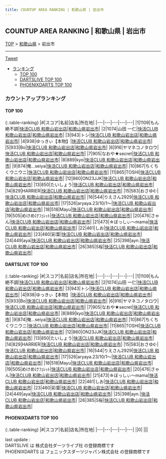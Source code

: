 ```yaml
---
title: COUNTUP AREA RANKING | 和歌山県 | 岩出市
---
```

## COUNTUP AREA RANKING | 和歌山県 | 岩出市

[TOP](/darts/rank/) > [和歌山県](/darts/rank/和歌山県/) > 岩出市

___

<a href="https://twitter.com/share?ref_src=twsrc%5Etfw" data-text="COUNTUP AREA RANKING | 和歌山県岩出市" class="twitter-share-button" data-hashtags="DARTSLIVE,PHOENIXDARTS,darts,ダーツ" data-show-count="false">Tweet</a>

* [ランキング](#カウントアップランキング)
    * [TOP 100](#top-100)
    * [DARTSLIVE TOP 100](#dartslive-top-100)
    * [PHOENIXDARTS TOP 100](#phoenixdarts-top-100)

### カウントアップランキング

#### TOP 100



{:.table-ranking}
|#|スコア|名前|店名|所在地|
|---|---|---|---|---|
|1|1109|<span class="rank-name-dl">もん絶不調</span>|<a href="https://search.dartslive.com/jp/shop/eab960a901b6493aa3f63593b5358cc4">快活CLUB 和歌山岩出店</a>|<a href="/darts/rank/和歌山県/岩出市">和歌山県岩出市</a>|
|2|1074|<span class="rank-name-dl">山田 一仁</span>|<a href="https://search.dartslive.com/jp/shop/eab960a901b6493aa3f63593b5358cc4">快活CLUB 和歌山岩出店</a>|<a href="/darts/rank/和歌山県/岩出市">和歌山県岩出市</a>|
|3|943|<span class="rank-name-dl">トシ</span>|<a href="https://search.dartslive.com/jp/shop/eab960a901b6493aa3f63593b5358cc4">快活CLUB 和歌山岩出店</a>|<a href="/darts/rank/和歌山県/岩出市">和歌山県岩出市</a>|
|4|938|<span class="rank-name-dl">ゆっきぃ【本物】</span>|<a href="https://search.dartslive.com/jp/shop/eab960a901b6493aa3f63593b5358cc4">快活CLUB 和歌山岩出店</a>|<a href="/darts/rank/和歌山県/岩出市">和歌山県岩出市</a>|
|5|933|<span class="rank-name-dl">Bo</span>|<a href="https://search.dartslive.com/jp/shop/eab960a901b6493aa3f63593b5358cc4">快活CLUB 和歌山岩出店</a>|<a href="/darts/rank/和歌山県/岩出市">和歌山県岩出市</a>|
|6|916|<span class="rank-name-dl">ヤマネコノタロウ</span>|<a href="https://search.dartslive.com/jp/shop/eab960a901b6493aa3f63593b5358cc4">快活CLUB 和歌山岩出店</a>|<a href="/darts/rank/和歌山県/岩出市">和歌山県岩出市</a>|
|7|905|<span class="rank-name-dl">なおや★secret</span>|<a href="https://search.dartslive.com/jp/shop/eab960a901b6493aa3f63593b5358cc4">快活CLUB 和歌山岩出店</a>|<a href="/darts/rank/和歌山県/岩出市">和歌山県岩出市</a>|
|8|889|<span class="rank-name-dl">kyo</span>|<a href="https://search.dartslive.com/jp/shop/eab960a901b6493aa3f63593b5358cc4">快活CLUB 和歌山岩出店</a>|<a href="/darts/rank/和歌山県/岩出市">和歌山県岩出市</a>|
|9|874|<span class="rank-name-dl">俺…seiya</span>|<a href="https://search.dartslive.com/jp/shop/eab960a901b6493aa3f63593b5358cc4">快活CLUB 和歌山岩出店</a>|<a href="/darts/rank/和歌山県/岩出市">和歌山県岩出市</a>|
|10|867|<span class="rank-name-dl">ちくちくウニウニ</span>|<a href="https://search.dartslive.com/jp/shop/eab960a901b6493aa3f63593b5358cc4">快活CLUB 和歌山岩出店</a>|<a href="/darts/rank/和歌山県/岩出市">和歌山県岩出市</a>|
|11|865|<span class="rank-name-dl">TOSHI</span>|<a href="https://search.dartslive.com/jp/shop/eab960a901b6493aa3f63593b5358cc4">快活CLUB 和歌山岩出店</a>|<a href="/darts/rank/和歌山県/岩出市">和歌山県岩出市</a>|
|12|860|<span class="rank-name-dl">ON23JJK</span>|<a href="https://search.dartslive.com/jp/shop/eab960a901b6493aa3f63593b5358cc4">快活CLUB 和歌山岩出店</a>|<a href="/darts/rank/和歌山県/岩出市">和歌山県岩出市</a>|
|13|850|<span class="rank-name-dl">たいしょう</span>|<a href="https://search.dartslive.com/jp/shop/eab960a901b6493aa3f63593b5358cc4">快活CLUB 和歌山岩出店</a>|<a href="/darts/rank/和歌山県/岩出市">和歌山県岩出市</a>|
|14|829|<span class="rank-name-dl">HARRIER</span>|<a href="https://search.dartslive.com/jp/shop/eab960a901b6493aa3f63593b5358cc4">快活CLUB 和歌山岩出店</a>|<a href="/darts/rank/和歌山県/岩出市">和歌山県岩出市</a>|
|15|583|<span class="rank-name-dl">おさゆ☪︎</span>|<a href="https://search.dartslive.com/jp/shop/eab960a901b6493aa3f63593b5358cc4">快活CLUB 和歌山岩出店</a>|<a href="/darts/rank/和歌山県/岩出市">和歌山県岩出市</a>|
|16|544|<span class="rank-name-dl">りえさん2929</span>|<a href="https://search.dartslive.com/jp/shop/eab960a901b6493aa3f63593b5358cc4">快活CLUB 和歌山岩出店</a>|<a href="/darts/rank/和歌山県/岩出市">和歌山県岩出市</a>|
|17|526|<span class="rank-name-dl">aryaya.23/10/1〜</span>|<a href="https://search.dartslive.com/jp/shop/eab960a901b6493aa3f63593b5358cc4">快活CLUB 和歌山岩出店</a>|<a href="/darts/rank/和歌山県/岩出市">和歌山県岩出市</a>|
|18|518|<span class="rank-name-dl">Mayu</span>|<a href="https://search.dartslive.com/jp/shop/eab960a901b6493aa3f63593b5358cc4">快活CLUB 和歌山岩出店</a>|<a href="/darts/rank/和歌山県/岩出市">和歌山県岩出市</a>|
|19|505|<span class="rank-name-dl">めけめけﾌｪﾚｯﾄ</span>|<a href="https://search.dartslive.com/jp/shop/eab960a901b6493aa3f63593b5358cc4">快活CLUB 和歌山岩出店</a>|<a href="/darts/rank/和歌山県/岩出市">和歌山県岩出市</a>|
|20|476|<span class="rank-name-dl">さゃん</span>|<a href="https://search.dartslive.com/jp/shop/eab960a901b6493aa3f63593b5358cc4">快活CLUB 和歌山岩出店</a>|<a href="/darts/rank/和歌山県/岩出市">和歌山県岩出市</a>|
|21|473|<span class="rank-name-dl">☆ぼっしぃ～mama</span>|<a href="https://search.dartslive.com/jp/shop/eab960a901b6493aa3f63593b5358cc4">快活CLUB 和歌山岩出店</a>|<a href="/darts/rank/和歌山県/岩出市">和歌山県岩出市</a>|
|22|461|<span class="rank-name-dl">しお</span>|<a href="https://search.dartslive.com/jp/shop/eab960a901b6493aa3f63593b5358cc4">快活CLUB 和歌山岩出店</a>|<a href="/darts/rank/和歌山県/岩出市">和歌山県岩出市</a>|
|23|460|<span class="rank-name-dl">彩葉</span>|<a href="https://search.dartslive.com/jp/shop/eab960a901b6493aa3f63593b5358cc4">快活CLUB 和歌山岩出店</a>|<a href="/darts/rank/和歌山県/岩出市">和歌山県岩出市</a>|
|24|449|<span class="rank-name-dl">aya</span>|<a href="https://search.dartslive.com/jp/shop/eab960a901b6493aa3f63593b5358cc4">快活CLUB 和歌山岩出店</a>|<a href="/darts/rank/和歌山県/岩出市">和歌山県岩出市</a>|
|25|398|<span class="rank-name-dl">ayn.</span>|<a href="https://search.dartslive.com/jp/shop/eab960a901b6493aa3f63593b5358cc4">快活CLUB 和歌山岩出店</a>|<a href="/darts/rank/和歌山県/岩出市">和歌山県岩出市</a>|
|26|385|<span class="rank-name-dl">S桜</span>|<a href="https://search.dartslive.com/jp/shop/eab960a901b6493aa3f63593b5358cc4">快活CLUB 和歌山岩出店</a>|<a href="/darts/rank/和歌山県/岩出市">和歌山県岩出市</a>|


#### DARTSLIVE TOP 100



{:.table-ranking}
|#|スコア|名前|店名|所在地|
|---|---|---|---|---|
|1|1109|<span class="rank-name-dl">もん絶不調</span>|<a href="https://search.dartslive.com/jp/shop/eab960a901b6493aa3f63593b5358cc4">快活CLUB 和歌山岩出店</a>|<a href="/darts/rank/和歌山県/岩出市">和歌山県岩出市</a>|
|2|1074|<span class="rank-name-dl">山田 一仁</span>|<a href="https://search.dartslive.com/jp/shop/eab960a901b6493aa3f63593b5358cc4">快活CLUB 和歌山岩出店</a>|<a href="/darts/rank/和歌山県/岩出市">和歌山県岩出市</a>|
|3|943|<span class="rank-name-dl">トシ</span>|<a href="https://search.dartslive.com/jp/shop/eab960a901b6493aa3f63593b5358cc4">快活CLUB 和歌山岩出店</a>|<a href="/darts/rank/和歌山県/岩出市">和歌山県岩出市</a>|
|4|938|<span class="rank-name-dl">ゆっきぃ【本物】</span>|<a href="https://search.dartslive.com/jp/shop/eab960a901b6493aa3f63593b5358cc4">快活CLUB 和歌山岩出店</a>|<a href="/darts/rank/和歌山県/岩出市">和歌山県岩出市</a>|
|5|933|<span class="rank-name-dl">Bo</span>|<a href="https://search.dartslive.com/jp/shop/eab960a901b6493aa3f63593b5358cc4">快活CLUB 和歌山岩出店</a>|<a href="/darts/rank/和歌山県/岩出市">和歌山県岩出市</a>|
|6|916|<span class="rank-name-dl">ヤマネコノタロウ</span>|<a href="https://search.dartslive.com/jp/shop/eab960a901b6493aa3f63593b5358cc4">快活CLUB 和歌山岩出店</a>|<a href="/darts/rank/和歌山県/岩出市">和歌山県岩出市</a>|
|7|905|<span class="rank-name-dl">なおや★secret</span>|<a href="https://search.dartslive.com/jp/shop/eab960a901b6493aa3f63593b5358cc4">快活CLUB 和歌山岩出店</a>|<a href="/darts/rank/和歌山県/岩出市">和歌山県岩出市</a>|
|8|889|<span class="rank-name-dl">kyo</span>|<a href="https://search.dartslive.com/jp/shop/eab960a901b6493aa3f63593b5358cc4">快活CLUB 和歌山岩出店</a>|<a href="/darts/rank/和歌山県/岩出市">和歌山県岩出市</a>|
|9|874|<span class="rank-name-dl">俺…seiya</span>|<a href="https://search.dartslive.com/jp/shop/eab960a901b6493aa3f63593b5358cc4">快活CLUB 和歌山岩出店</a>|<a href="/darts/rank/和歌山県/岩出市">和歌山県岩出市</a>|
|10|867|<span class="rank-name-dl">ちくちくウニウニ</span>|<a href="https://search.dartslive.com/jp/shop/eab960a901b6493aa3f63593b5358cc4">快活CLUB 和歌山岩出店</a>|<a href="/darts/rank/和歌山県/岩出市">和歌山県岩出市</a>|
|11|865|<span class="rank-name-dl">TOSHI</span>|<a href="https://search.dartslive.com/jp/shop/eab960a901b6493aa3f63593b5358cc4">快活CLUB 和歌山岩出店</a>|<a href="/darts/rank/和歌山県/岩出市">和歌山県岩出市</a>|
|12|860|<span class="rank-name-dl">ON23JJK</span>|<a href="https://search.dartslive.com/jp/shop/eab960a901b6493aa3f63593b5358cc4">快活CLUB 和歌山岩出店</a>|<a href="/darts/rank/和歌山県/岩出市">和歌山県岩出市</a>|
|13|850|<span class="rank-name-dl">たいしょう</span>|<a href="https://search.dartslive.com/jp/shop/eab960a901b6493aa3f63593b5358cc4">快活CLUB 和歌山岩出店</a>|<a href="/darts/rank/和歌山県/岩出市">和歌山県岩出市</a>|
|14|829|<span class="rank-name-dl">HARRIER</span>|<a href="https://search.dartslive.com/jp/shop/eab960a901b6493aa3f63593b5358cc4">快活CLUB 和歌山岩出店</a>|<a href="/darts/rank/和歌山県/岩出市">和歌山県岩出市</a>|
|15|583|<span class="rank-name-dl">おさゆ☪︎</span>|<a href="https://search.dartslive.com/jp/shop/eab960a901b6493aa3f63593b5358cc4">快活CLUB 和歌山岩出店</a>|<a href="/darts/rank/和歌山県/岩出市">和歌山県岩出市</a>|
|16|544|<span class="rank-name-dl">りえさん2929</span>|<a href="https://search.dartslive.com/jp/shop/eab960a901b6493aa3f63593b5358cc4">快活CLUB 和歌山岩出店</a>|<a href="/darts/rank/和歌山県/岩出市">和歌山県岩出市</a>|
|17|526|<span class="rank-name-dl">aryaya.23/10/1〜</span>|<a href="https://search.dartslive.com/jp/shop/eab960a901b6493aa3f63593b5358cc4">快活CLUB 和歌山岩出店</a>|<a href="/darts/rank/和歌山県/岩出市">和歌山県岩出市</a>|
|18|518|<span class="rank-name-dl">Mayu</span>|<a href="https://search.dartslive.com/jp/shop/eab960a901b6493aa3f63593b5358cc4">快活CLUB 和歌山岩出店</a>|<a href="/darts/rank/和歌山県/岩出市">和歌山県岩出市</a>|
|19|505|<span class="rank-name-dl">めけめけﾌｪﾚｯﾄ</span>|<a href="https://search.dartslive.com/jp/shop/eab960a901b6493aa3f63593b5358cc4">快活CLUB 和歌山岩出店</a>|<a href="/darts/rank/和歌山県/岩出市">和歌山県岩出市</a>|
|20|476|<span class="rank-name-dl">さゃん</span>|<a href="https://search.dartslive.com/jp/shop/eab960a901b6493aa3f63593b5358cc4">快活CLUB 和歌山岩出店</a>|<a href="/darts/rank/和歌山県/岩出市">和歌山県岩出市</a>|
|21|473|<span class="rank-name-dl">☆ぼっしぃ～mama</span>|<a href="https://search.dartslive.com/jp/shop/eab960a901b6493aa3f63593b5358cc4">快活CLUB 和歌山岩出店</a>|<a href="/darts/rank/和歌山県/岩出市">和歌山県岩出市</a>|
|22|461|<span class="rank-name-dl">しお</span>|<a href="https://search.dartslive.com/jp/shop/eab960a901b6493aa3f63593b5358cc4">快活CLUB 和歌山岩出店</a>|<a href="/darts/rank/和歌山県/岩出市">和歌山県岩出市</a>|
|23|460|<span class="rank-name-dl">彩葉</span>|<a href="https://search.dartslive.com/jp/shop/eab960a901b6493aa3f63593b5358cc4">快活CLUB 和歌山岩出店</a>|<a href="/darts/rank/和歌山県/岩出市">和歌山県岩出市</a>|
|24|449|<span class="rank-name-dl">aya</span>|<a href="https://search.dartslive.com/jp/shop/eab960a901b6493aa3f63593b5358cc4">快活CLUB 和歌山岩出店</a>|<a href="/darts/rank/和歌山県/岩出市">和歌山県岩出市</a>|
|25|398|<span class="rank-name-dl">ayn.</span>|<a href="https://search.dartslive.com/jp/shop/eab960a901b6493aa3f63593b5358cc4">快活CLUB 和歌山岩出店</a>|<a href="/darts/rank/和歌山県/岩出市">和歌山県岩出市</a>|
|26|385|<span class="rank-name-dl">S桜</span>|<a href="https://search.dartslive.com/jp/shop/eab960a901b6493aa3f63593b5358cc4">快活CLUB 和歌山岩出店</a>|<a href="/darts/rank/和歌山県/岩出市">和歌山県岩出市</a>|


#### PHOENIXDARTS TOP 100



{:.table-ranking}
|#|スコア|名前|店名|所在地|
|---|---|---|---|---|
||0|<span class="rank-name-dl"> </span>|<a href=""></a>|<a href="/darts/rank//"></a>|


<div class="footer border-top border-gray-light mt-5 pt-3 text-right text-gray">
    last update : <span style="font-weight: italic" id="foot_last_modified"></span><br />
    DARTSLIVE は 株式会社ダーツライブ社 の登録商標です<br />
    PHOENIXDARTS は フェニックスダーツジャパン株式会社 の登録商標です<br />
</div>

<script src="https://cdnjs.cloudflare.com/ajax/libs/jquery.tablesorter/2.31.3/js/jquery.tablesorter.min.js" integrity="sha512-qzgd5cYSZcosqpzpn7zF2ZId8f/8CHmFKZ8j7mU4OUXTNRd5g+ZHBPsgKEwoqxCtdQvExE5LprwwPAgoicguNg==" crossorigin="anonymous" referrerpolicy="no-referrer"></script>
<link rel="stylesheet" href="https://cdnjs.cloudflare.com/ajax/libs/jquery.tablesorter/2.31.3/css/theme.default.min.css" integrity="sha512-wghhOJkjQX0Lh3NSWvNKeZ0ZpNn+SPVXX1Qyc9OCaogADktxrBiBdKGDoqVUOyhStvMBmJQ8ZdMHiR3wuEq8+w==" crossorigin="anonymous" referrerpolicy="no-referrer" />
<script>
$(function() {
    $(".table-ranking").tablesorter({sortList:[[0, 0]]});
    $("#foot_last_modified").text(formatDate(new Date(document.lastModified), 'yyyy-MM-dd HH:mm:ss'));
});
</script>

<script async src="https://platform.twitter.com/widgets.js" charset="utf-8"></script>
